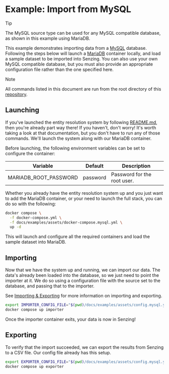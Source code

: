 # Example: Import from MySQL

> [!TIP]
> The MySQL source type can be used for any MySQL compatible database, as shown
> in this example using MariaDB.

This example demonstrates importing data from a [MySQL][mysql] database.
Following the steps below will launch a [MariaDB] container locally, and load a
sample dataset to be imported into Senzing. You can also use your own
MySQL compatible database, but you must also provide an appropriate
configuration file rather than the one specified here.

> [!NOTE]
> All commands listed in this document are run from the root directory of this
> [repository][repo].

## Launching

If you've launched the entity resolution system by following
[README.md][readme:launching], then you're already part way there! If you
haven't, don't worry! It's worth taking a look at that documentation, but you
don't have to run any of those commands. We'll launch the system along with our
MariaDB container.

Before launching, the following environment variables can be set to configure
the container:

| Variable              | Default  | Description                 |
|-----------------------|----------|-----------------------------|
| MARIADB_ROOT_PASSWORD | password | Password for the root user. |

Whether you already have the entity resolution system up and you just want to
add the MariaDB container, or your need to launch the full stack, you can do so
with the following:

```bash
docker compose \
  -f docker-compose.yml \
  -f docs/examples/assets/docker-compose.mysql.yml \
  up -d
```

This will launch and configure all the required containers and load the sample
dataset into MariaDB.

## Importing

Now that we have the system up and running, we can import our data. The data's
already been loaded into the database, so we just need to point the importer at
it. We do so using a configuration file with the source set to the database, and
passing that to the importer.

See [Importing & Exporting][import-export] for more information on importing and
exporting. 

```bash
export IMPORTER_CONFIG_FILE="$(pwd)/docs/examples/assets/config.mysql.yml"
docker compose up importer
```

Once the importer container exits, your data is now in Senzing!

## Exporting

To verify that the import succeeded, we can export the results from Senzing
to a CSV file. Our config file already has this setup.

```bash
export EXPORTER_CONFIG_FILE="$(pwd)/docs/examples/assets/config.mysql.yml"
docker compose up exporter
```

[import-export]: ../importing-exporting.md
[mariadb]: https://mariadb.org/
[mysql]: https://www.mysql.com/
[readme:launching]: /#launching
[repo]: https://github.com/codeforamerica/cmr-entity-resolution
